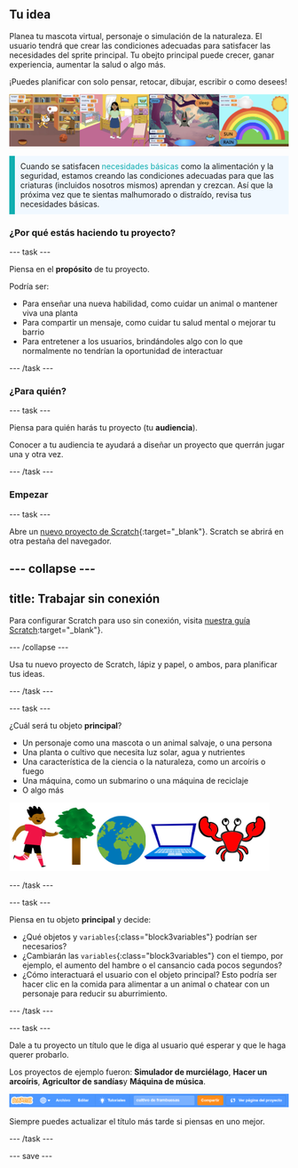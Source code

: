 ## Tu idea

Planea tu mascota virtual, personaje o simulación de la naturaleza. El usuario tendrá que crear las condiciones adecuadas para satisfacer las necesidades del sprite principal. Tu obejto principal puede crecer, ganar experiencia, aumentar la salud o algo más.

¡Puedes planificar con solo pensar, retocar, dibujar, escribir o como desees!

![](images/step2_image.png)

<p style="border-left: solid; border-width:10px; border-color: #0faeb0; background-color: aliceblue; padding: 10px;">
Cuando se satisfacen <span style="color: #0faeb0">necesidades básicas</span> como la alimentación y la seguridad, estamos creando las condiciones adecuadas para que las criaturas (incluidos nosotros mismos) aprendan y crezcan. Así que la próxima vez que te sientas malhumorado o distraído, revisa tus necesidades básicas.  
</p>

### ¿Por qué estás haciendo tu proyecto?

--- task ---

Piensa en el **propósito** de tu proyecto.

Podría ser:
- Para enseñar una nueva habilidad, como cuidar un animal o mantener viva una planta
- Para compartir un mensaje, como cuidar tu salud mental o mejorar tu barrio
- Para entretener a los usuarios, brindándoles algo con lo que normalmente no tendrían la oportunidad de interactuar

--- /task ---

### ¿Para quién?

--- task ---

Piensa para quién harás tu proyecto (tu **audiencia**).

Conocer a tu audiencia te ayudará a diseñar un proyecto que querrán jugar una y otra vez.

--- /task ---

### Empezar

--- task ---

Abre un [nuevo proyecto de Scratch](http://rpf.io/scratch-new){:target="_blank"}. Scratch se abrirá en otra pestaña del navegador.

--- collapse ---
---
title: Trabajar sin conexión
---

Para configurar Scratch para uso sin conexión, visita [nuestra guía Scratch](https://learning-admin.raspberrypi.org/en/projects/getting-started-scratch/1):target="_blank"}.

--- /collapse ---

Usa tu nuevo proyecto de Scratch, lápiz y papel, o ambos, para planificar tus ideas.

--- /task ---

--- task ---

¿Cuál será tu objeto **principal**?
+ Un personaje como una mascota o un animal salvaje, o una persona
+ Una planta o cultivo que necesita luz solar, agua y nutrientes
+ Una característica de la ciencia o la naturaleza, como un arcoíris o fuego
+ Una máquina, como un submarino o una máquina de reciclaje
+ O algo más

![Algunos ejemplos de objetos que podrían usarse; un cangrejo, un árbol, el mundo, una computadora portátil.](images/sprite-examples.png)

--- /task ---

--- task ---

Piensa en tu objeto **principal** y decide:

+ ¿Qué objetos y `variables`{:class="block3variables"} podrían ser necesarios?
+ ¿Cambiarán las `variables`{:class="block3variables"} con el tiempo, por ejemplo, el aumento del hambre o el cansancio cada pocos segundos?
+ ¿Cómo interactuará el usuario con el objeto principal? Esto podría ser hacer clic en la comida para alimentar a un animal o chatear con un personaje para reducir su aburrimiento.

--- /task ---

--- task ---

Dale a tu proyecto un título que le diga al usuario qué esperar y que le haga querer probarlo.

Los proyectos de ejemplo fueron: **Simulador de murciélago**, **Hacer un arcoíris**, **Agricultor de sandías**y **Máquina de música**.

![La barra de menú de Scratch con el título del nombre del proyecto rellenado.](images/project-name.png)

Siempre puedes actualizar el título más tarde si piensas en uno mejor.

--- /task ---

--- save ---

